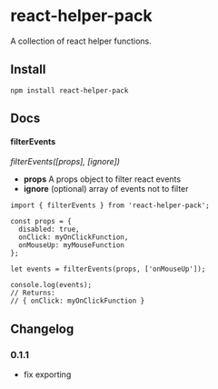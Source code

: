 # react-helper-pack
A collection of react helper functions.

## Install

```
npm install react-helper-pack
```

## Docs

#### filterEvents

_filterEvents([props], [ignore])_

 * **props** A props object to filter react events
 * **ignore** (optional) array of events not to filter

```
import { filterEvents } from 'react-helper-pack';

const props = {
  disabled: true,
  onClick: myOnClickFunction,
  onMouseUp: myMouseFunction
};

let events = filterEvents(props, ['onMouseUp']);

console.log(events);
// Returns:
// { onClick: myOnClickFunction }
```

## Changelog

### 0.1.1

 * fix exporting
